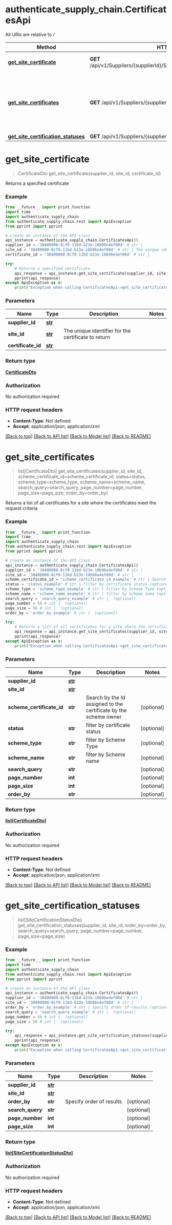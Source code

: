 # authenticate_supply_chain.CertificatesApi

All URIs are relative to */*

Method | HTTP request | Description
------------- | ------------- | -------------
[**get_site_certificate**](CertificatesApi.md#get_site_certificate) | **GET** /api/v1/Suppliers/{supplierId}/Sites/{siteId}/Certificates/{certificateId} | Returns a specified certificate
[**get_site_certificates**](CertificatesApi.md#get_site_certificates) | **GET** /api/v1/Suppliers/{supplierId}/Sites/{siteId}/Certificates | Returns a list of all certificates for a site where the certificates meet the request criteria
[**get_site_certification_statuses**](CertificatesApi.md#get_site_certification_statuses) | **GET** /api/v1/Suppliers/{supplierId}/Sites/{siteId}/CertificateStatus | 

# **get_site_certificate**
> CertificateDto get_site_certificate(supplier_id, site_id, certificate_id)

Returns a specified certificate

### Example
```python
from __future__ import print_function
import time
import authenticate_supply_chain
from authenticate_supply_chain.rest import ApiException
from pprint import pprint

# create an instance of the API class
api_instance = authenticate_supply_chain.CertificatesApi()
supplier_id = '38400000-8cf0-11bd-b23e-10b96e4ef00d' # str | 
site_id = '38400000-8cf0-11bd-b23e-10b96e4ef00d' # str | The unique identifier for the certificate to return
certificate_id = '38400000-8cf0-11bd-b23e-10b96e4ef00d' # str | 

try:
    # Returns a specified certificate
    api_response = api_instance.get_site_certificate(supplier_id, site_id, certificate_id)
    pprint(api_response)
except ApiException as e:
    print("Exception when calling CertificatesApi->get_site_certificate: %s\n" % e)
```

### Parameters

Name | Type | Description  | Notes
------------- | ------------- | ------------- | -------------
 **supplier_id** | [**str**](.md)|  | 
 **site_id** | [**str**](.md)| The unique identifier for the certificate to return | 
 **certificate_id** | [**str**](.md)|  | 

### Return type

[**CertificateDto**](CertificateDto.md)

### Authorization

No authorization required

### HTTP request headers

 - **Content-Type**: Not defined
 - **Accept**: application/json, application/xml

[[Back to top]](#) [[Back to API list]](../README.md#documentation-for-api-endpoints) [[Back to Model list]](../README.md#documentation-for-models) [[Back to README]](../README.md)

# **get_site_certificates**
> list[CertificateDto] get_site_certificates(supplier_id, site_id, scheme_certificate_id=scheme_certificate_id, status=status, scheme_type=scheme_type, scheme_name=scheme_name, search_query=search_query, page_number=page_number, page_size=page_size, order_by=order_by)

Returns a list of all certificates for a site where the certificates meet the request criteria

### Example
```python
from __future__ import print_function
import time
import authenticate_supply_chain
from authenticate_supply_chain.rest import ApiException
from pprint import pprint

# create an instance of the API class
api_instance = authenticate_supply_chain.CertificatesApi()
supplier_id = '38400000-8cf0-11bd-b23e-10b96e4ef00d' # str | 
site_id = '38400000-8cf0-11bd-b23e-10b96e4ef00d' # str | 
scheme_certificate_id = 'scheme_certificate_id_example' # str | Search by the Id assigned to the certificate by the scheme owner (optional)
status = 'status_example' # str | filter by certificate status (optional)
scheme_type = 'scheme_type_example' # str | filter by Scheme Type (optional)
scheme_name = 'scheme_name_example' # str | filter by Scheme name (optional)
search_query = 'search_query_example' # str |  (optional)
page_number = 56 # int |  (optional)
page_size = 56 # int |  (optional)
order_by = 'order_by_example' # str |  (optional)

try:
    # Returns a list of all certificates for a site where the certificates meet the request criteria
    api_response = api_instance.get_site_certificates(supplier_id, site_id, scheme_certificate_id=scheme_certificate_id, status=status, scheme_type=scheme_type, scheme_name=scheme_name, search_query=search_query, page_number=page_number, page_size=page_size, order_by=order_by)
    pprint(api_response)
except ApiException as e:
    print("Exception when calling CertificatesApi->get_site_certificates: %s\n" % e)
```

### Parameters

Name | Type | Description  | Notes
------------- | ------------- | ------------- | -------------
 **supplier_id** | [**str**](.md)|  | 
 **site_id** | [**str**](.md)|  | 
 **scheme_certificate_id** | **str**| Search by the Id assigned to the certificate by the scheme owner | [optional] 
 **status** | **str**| filter by certificate status | [optional] 
 **scheme_type** | **str**| filter by Scheme Type | [optional] 
 **scheme_name** | **str**| filter by Scheme name | [optional] 
 **search_query** | **str**|  | [optional] 
 **page_number** | **int**|  | [optional] 
 **page_size** | **int**|  | [optional] 
 **order_by** | **str**|  | [optional] 

### Return type

[**list[CertificateDto]**](CertificateDto.md)

### Authorization

No authorization required

### HTTP request headers

 - **Content-Type**: Not defined
 - **Accept**: application/json, application/xml

[[Back to top]](#) [[Back to API list]](../README.md#documentation-for-api-endpoints) [[Back to Model list]](../README.md#documentation-for-models) [[Back to README]](../README.md)

# **get_site_certification_statuses**
> list[SiteCertificationStatusDto] get_site_certification_statuses(supplier_id, site_id, order_by=order_by, search_query=search_query, page_number=page_number, page_size=page_size)



### Example
```python
from __future__ import print_function
import time
import authenticate_supply_chain
from authenticate_supply_chain.rest import ApiException
from pprint import pprint

# create an instance of the API class
api_instance = authenticate_supply_chain.CertificatesApi()
supplier_id = '38400000-8cf0-11bd-b23e-10b96e4ef00d' # str | 
site_id = '38400000-8cf0-11bd-b23e-10b96e4ef00d' # str | 
order_by = 'order_by_example' # str | Specify order of results (optional)
search_query = 'search_query_example' # str |  (optional)
page_number = 56 # int |  (optional)
page_size = 56 # int |  (optional)

try:
    api_response = api_instance.get_site_certification_statuses(supplier_id, site_id, order_by=order_by, search_query=search_query, page_number=page_number, page_size=page_size)
    pprint(api_response)
except ApiException as e:
    print("Exception when calling CertificatesApi->get_site_certification_statuses: %s\n" % e)
```

### Parameters

Name | Type | Description  | Notes
------------- | ------------- | ------------- | -------------
 **supplier_id** | [**str**](.md)|  | 
 **site_id** | [**str**](.md)|  | 
 **order_by** | **str**| Specify order of results | [optional] 
 **search_query** | **str**|  | [optional] 
 **page_number** | **int**|  | [optional] 
 **page_size** | **int**|  | [optional] 

### Return type

[**list[SiteCertificationStatusDto]**](SiteCertificationStatusDto.md)

### Authorization

No authorization required

### HTTP request headers

 - **Content-Type**: Not defined
 - **Accept**: application/json, application/xml

[[Back to top]](#) [[Back to API list]](../README.md#documentation-for-api-endpoints) [[Back to Model list]](../README.md#documentation-for-models) [[Back to README]](../README.md)

